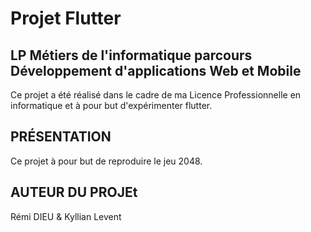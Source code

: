 # Projet Flutter 
## LP Métiers de l'informatique parcours Développement d'applications Web et Mobile

Ce projet a été réalisé dans le cadre de ma Licence Professionnelle en informatique et à pour but d'expérimenter flutter.

## PRÉSENTATION

Ce projet à pour but de reproduire le jeu 2048.

## AUTEUR DU PROJEt

Rémi DIEU & Kyllian Levent


